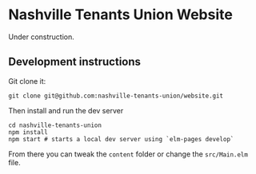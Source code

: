 # Nashville Tenants Union Website

Under construction.

## Development instructions

Git clone it:

```
git clone git@github.com:nashville-tenants-union/website.git
```

Then install and run the dev server

```
cd nashville-tenants-union
npm install
npm start # starts a local dev server using `elm-pages develop`
```

From there you can tweak the `content` folder or change the `src/Main.elm` file.
